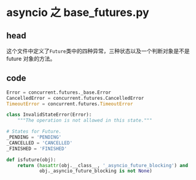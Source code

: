 # asyncio 之 base_futures.py
## head
这个文件中定义了`Future`类中的四种异常，三种状态以及一个判断对象是不是 future 对象的方法。
## code
```python
Error = concurrent.futures._base.Error
CancelledError = concurrent.futures.CancelledError
TimeoutError = concurrent.futures.TimeoutError

class InvalidStateError(Error):
    """The operation is not allowed in this state."""

# States for Future.
_PENDING = 'PENDING'
_CANCELLED = 'CANCELLED'
_FINISHED = 'FINISHED'

def isfuture(obj):
    return (hasattr(obj.__class__, '_asyncio_future_blocking') and
            obj._asyncio_future_blocking is not None)
```